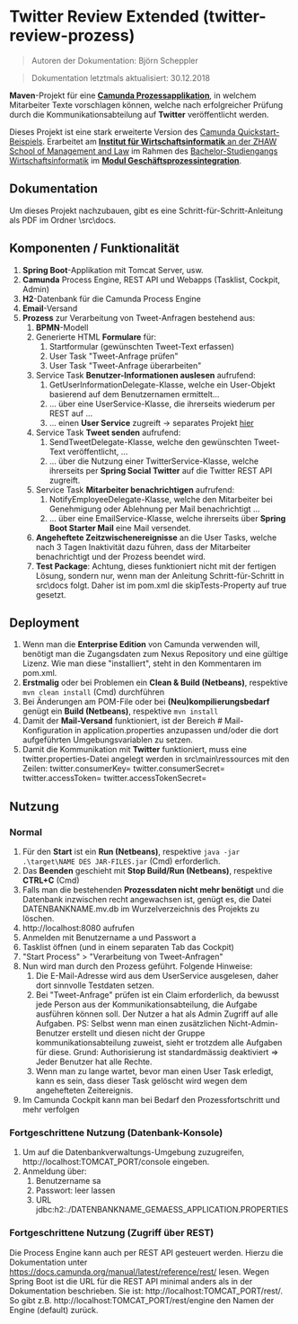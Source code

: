 # Twitter Review Extended (twitter-review-prozess)

> Autoren der Dokumentation: Björn Scheppler

> Dokumentation letztmals aktualisiert: 30.12.2018

**Maven**-Projekt für eine [**Camunda Prozessapplikation**](https://camunda.com/), in welchem Mitarbeiter Texte vorschlagen können, welche nach erfolgreicher Prüfung durch die Kommunikationsabteilung auf **Twitter** veröffentlicht werden.

Dieses Projekt ist eine stark erweiterte Version des [Camunda Quickstart-Beispiels](https://github.com/camunda/camunda-bpm-examples/tree/master/spring-boot-starter/example-twitter). Erarbeitet am [**Institut für Wirtschaftsinformatik** an der ZHAW School of Management and Law](http://www.zhaw.ch/iwi) im Rahmen des [Bachelor-Studiengangs Wirtschaftsinformatik](https://www.zhaw.ch/de/sml/studium/bachelor/wirtschaftsinformatik/) im [**Modul Geschäftsprozessintegration**](https://modulmanagement.sml.zhaw.ch/StaticModDescAblage/Modulbeschreibung_w.BA.XX.2GPI-WIN.XX.pdf).

## Dokumentation
Um dieses Projekt nachzubauen, gibt es eine Schritt-für-Schritt-Anleitung als PDF im Ordner \src\docs.

## Komponenten / Funktionalität
1. **Spring Boot**-Applikation mit Tomcat Server, usw.
2. **Camunda** Process Engine, REST API und Webapps (Tasklist, Cockpit, Admin)
3. **H2**-Datenbank für die Camunda Process Engine
4. **Email**-Versand
5. **Prozess** zur Verarbeitung von Tweet-Anfragen bestehend aus:
    1. **BPMN**-Modell
    2. Generierte HTML **Formulare** für:
        1. Startformular (gewünschten Tweet-Text erfassen)
        2. User Task "Tweet-Anfrage prüfen"
        3. User Task "Tweet-Anfrage überarbeiten"
    3. Service Task **Benutzer-Informationen auslesen** aufrufend:
        1. GetUserInformationDelegate-Klasse, welche ein User-Objekt basierend auf dem Benutzernamen ermittelt...
        2. ... über eine UserService-Klasse, die ihrerseits wiederum per REST auf ...
        3. ... einen **User Service** zugreift -> separates Projekt [hier](https://github.com/zhaw-gpi/userservice)
    4. Service Task **Tweet senden** aufrufend:
        1. SendTweetDelegate-Klasse, welche den gewünschten Tweet-Text veröffentlicht, ...
        2. ... über die Nutzung einer TwitterService-Klasse, welche ihrerseits per **Spring Social Twitter** auf die Twitter REST API zugreift.
    5. Service Task **Mitarbeiter benachrichtigen** aufrufend:
        1. NotifyEmployeeDelegate-Klasse, welche den Mitarbeiter bei Genehmigung oder Ablehnung per Mail benachrichtigt ...
        2. ... über eine EmailService-Klasse, welche ihrerseits über **Spring Boot Starter Mail** eine Mail versendet.
    6. **Angeheftete Zeitzwischenereignisse** an die User Tasks, welche nach 3 Tagen Inaktivität dazu führen, dass der Mitarbeiter benachrichtigt und der Prozess beendet wird.
    7. **Test Package**: Achtung, dieses funktioniert nicht mit der fertigen Lösung, sondern nur, wenn man der Anleitung Schritt-für-Schritt in src\docs folgt. Daher ist im pom.xml die skipTests-Property auf true gesetzt.

## Deployment
1. Wenn man die **Enterprise Edition** von Camunda verwenden will, benötigt man die Zugangsdaten zum Nexus Repository und eine gültige Lizenz. Wie man diese "installiert", steht in den Kommentaren im pom.xml.
2. **Erstmalig** oder bei Problemen ein **Clean & Build (Netbeans)**, respektive `mvn clean install` (Cmd) durchführen
3. Bei Änderungen am POM-File oder bei **(Neu)kompilierungsbedarf** genügt ein **Build (Netbeans)**, respektive `mvn install`
4. Damit der **Mail-Versand** funktioniert, ist der Bereich # Mail-Konfiguration in application.properties anzupassen und/oder die dort aufgeführten Umgebungsvariablen zu setzen.
5. Damit die Kommunikation mit **Twitter** funktioniert, muss eine twitter.properties-Datei angelegt werden in src\main\ressources mit den Zeilen:
    twitter.consumerKey=
    twitter.consumerSecret=
    twitter.accessToken=
    twitter.accessTokenSecret=

## Nutzung
### Normal
1. Für den **Start** ist ein **Run (Netbeans)**, respektive `java -jar .\target\NAME DES JAR-FILES.jar` (Cmd) erforderlich.
2. Das **Beenden** geschieht mit **Stop Build/Run (Netbeans)**, respektive **CTRL+C** (Cmd)
3. Falls man die bestehenden **Prozessdaten nicht mehr benötigt** und die Datenbank inzwischen recht angewachsen ist, genügt es, die Datei DATENBANKNAME.mv.db im Wurzelverzeichnis des Projekts zu löschen.
4. http://localhost:8080 aufrufen
5. Anmelden mit Benutzername a und Passwort a
6. Tasklist öffnen (und in einem separaten Tab das Cockpit)
7. "Start Process" > "Verarbeitung von Tweet-Anfragen"
8. Nun wird man durch den Prozess geführt. Folgende Hinweise:
    1. Die E-Mail-Adresse wird aus dem UserService ausgelesen, daher dort sinnvolle Testdaten setzen.
    2. Bei "Tweet-Anfrage" prüfen ist ein Claim erforderlich, da bewusst jede Person aus der Kommunikationsabteilung, die Aufgabe ausführen können soll. Der Nutzer a hat als Admin Zugriff auf alle Aufgaben. PS: Selbst wenn man einen zusätzlichen Nicht-Admin-Benutzer erstellt und diesen nicht der Gruppe kommunikationsabteilung zuweist, sieht er trotzdem alle Aufgaben für diese. Grund: Authorisierung ist standardmässig deaktiviert => Jeder Benutzer hat alle Rechte.
    3. Wenn man zu lange wartet, bevor man einen User Task erledigt, kann es sein, dass dieser Task gelöscht wird wegen dem angehefteten Zeitereignis.
9. Im Camunda Cockpit kann man bei Bedarf den Prozessfortschritt und mehr verfolgen

### Fortgeschrittene Nutzung (Datenbank-Konsole)
1. Um auf die Datenbankverwaltungs-Umgebung zuzugreifen, http://localhost:TOMCAT_PORT/console eingeben.
2. Anmeldung über:
    1. Benutzername sa
    2. Passwort: leer lassen
    3. URL jdbc:h2:./DATENBANKNAME_GEMAESS_APPLICATION.PROPERTIES

### Fortgeschrittene Nutzung (Zugriff über REST)
Die Process Engine kann auch per REST API gesteuert werden. Hierzu die Dokumentation unter https://docs.camunda.org/manual/latest/reference/rest/ lesen. Wegen Spring Boot ist die URL für die REST API minimal anders als in der Dokumentation beschrieben. Sie ist: http://localhost:TOMCAT_PORT/rest/. So gibt z.B. http://localhost:TOMCAT_PORT/rest/engine den Namen der Engine (default) zurück.